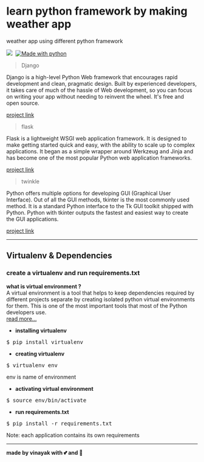# learn python framework by making weather app
weather app using different python framework

![](https://img.shields.io/github/repo-size/itsvinayak/weather-app.svg?label=Repo%20size&style=flat-square)&nbsp;
[![Made with python](http://ForTheBadge.com/images/badges/made-with-python.svg)](https://github.com/itsvinayak/weather-app)

> Django

Django is a high-level Python Web framework that encourages rapid development and clean, pragmatic design. Built by experienced developers, it takes care of much of the hassle of Web development, so you can focus on writing your app without needing to reinvent the wheel. It's free and open source.

<a href="https://github.com/itsvinayak/weather-app/tree/master/weather-django" >project link </a>

>flask

Flask is a lightweight WSGI web application framework. It is designed to make getting started quick and easy, with the ability to scale up to complex applications. It began as a simple wrapper around Werkzeug and Jinja and has become one of the most popular Python web application frameworks.

<a href="https://github.com/itsvinayak/weather-app/tree/master/weather-flask" >project link </a>

>twinkle

Python offers multiple options for developing GUI (Graphical User Interface). Out of all the GUI methods, tkinter is the most commonly used method. It is a standard Python interface to the Tk GUI toolkit shipped with Python. Python with tkinter outputs the fastest and easiest way to create the GUI applications.

<a href="https://github.com/itsvinayak/weather-app/tree/master/weather-twinkle" >project link </a>

---

## Virtualenv & Dependencies
### create a virtualenv and run requirements.txt<br/>

<b> what is virtual environment ? </b><br/>
A virtual environment is a tool that helps to keep dependencies required by different projects separate by creating isolated python virtual environments for them. This is one of the most important tools that most of the Python developers use.
<br/>
<a href="https://www.geeksforgeeks.org/python-virtual-environment/" >read more... </a>

- <b>installing virtualenv</b>
<pre>$ pip install virtualenv</pre>

- <b>creating virtualenv</b>
<pre>$ virtualenv env</pre>
env is name of environment

- <b>activating virtual environment</b>
<pre>$ source env/bin/activate </pre>

- <b>run requirements.txt</b>
<pre>$ pip install -r requirements.txt</pre>

Note: each application contains its own requirements

---


<strong>made by vinayak with 💕 and 🍺</strong>
